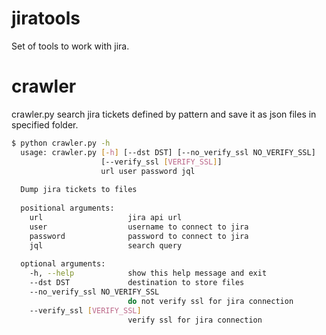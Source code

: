 # jiratools
Set of tools to work with jira.

# crawler
crawler.py search jira tickets defined by pattern and save it as json files in specified folder.

```bash
$ python crawler.py -h
  usage: crawler.py [-h] [--dst DST] [--no_verify_ssl NO_VERIFY_SSL]
                    [--verify_ssl [VERIFY_SSL]]
                    url user password jql
  
  Dump jira tickets to files
  
  positional arguments:
    url                   jira api url
    user                  username to connect to jira
    password              password to connect to jira
    jql                   search query
  
  optional arguments:
    -h, --help            show this help message and exit
    --dst DST             destination to store files
    --no_verify_ssl NO_VERIFY_SSL
                          do not verify ssl for jira connection
    --verify_ssl [VERIFY_SSL]
                          verify ssl for jira connection
``` 

